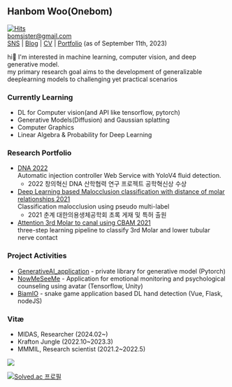 ## Hanbom Woo(Onebom)
[![Hits](https://hits.seeyoufarm.com/api/count/incr/badge.svg?url=https%3A%2F%2Fgithub.com%2Fonebom%2Fhit-counter&count_bg=%237AC4A3&title_bg=%23A2ABB4&icon=&icon_color=%23B8B8B8&title=Visitors&edge_flat=false)](https://hits.seeyoufarm.com)   
bomsister@gmail.com   
[SNS](https://www.instagram.com/wb_1205) | [Blog](https://onebom.github.io) | [CV](https://drive.google.com/file/d/1kyWUKnB0GHK9AuW-UzmYZ0-grQoKD0Vq/view?usp=sharing) | [Portfolio](https://onebomprofile.super.site) (as of September 11th, 2023)   

hi👋 I'm interested in machine learning, computer vision, and deep generative model.   
my primary research goal aims to the development of generalizable deeplearning models to challenging yet practical scenarios

### Currently Learning
- DL for Computer vision(and API like tensorflow, pytorch)
- Generative Models(Diffusion) and Gaussian splatting
- Computer Graphics
- Linear Algebra & Probability for Deep Learning

### Research Portfolio
- [DNA 2022](https://github.com/onebom/DNA)   
  Automatic injection controller Web Service with YoloV4 fluid detection.   
  + 2022 창의혁신 DNA 산학협력 연구 프로젝트 공학혁신상 수상
- [Deep Learning based Malocclusion classification with distance of molar relationships 2021](https://github.com/onebom/Malocclusion_RestAPI/tree/main)   
  Classification malocclusion using pseudo multi-label   
  + 2021 춘계 대한의용생체공학회 초록 게재 및 특허 출원
- [Attention 3rd Molar to canal using CBAM 2021](https://github.com/onebom/3rd_Molar_to_canal)   
  three-step learning pipeline to classify 3rd Molar and lower tubular nerve contact

### Project Activities
- [GenerativeAI_application](https://github.com/onebom/Deep_Learning_CV_Practice/tree/main/GenerativeAI_application) - private library for generative model (Pytorch)
- [NowMeSeeMe](https://github.com/onebom/NowMSM_AI) - Application for emotional monitoring and psychological counseling using avatar (Tensorflow, Unity)
- [BiamIO](https://github.com/onebom/BiamIO) - snake game application based DL hand detection (Vue, Flask, nodeJS)

### Vitæ
- MIDAS, Researcher (2024.02~)
- Krafton Jungle (2022.10~2023.3)
- MMMIL, Research scientist (2021.2~2022.5) 

<img src="https://github-readme-streak-stats.herokuapp.com/?user=onebom&theme=onedark">  

[![Solved.ac 프로필](http://mazassumnida.wtf/api/v2/generate_badge?boj=sgcwhb)](https://solved.ac/sgcwhb)
<!---[![](https://road-to-kaggle-grandmaster.vercel.app/api/badges/subinium/notebook)](https://www.kaggle.com/HanbomWoo)--->

<!---
onebom/onebom is a ✨ special ✨ repository because its `README.md` (this file) appears on your GitHub profile.
You can click the Preview link to take a look at your changes.
--->
